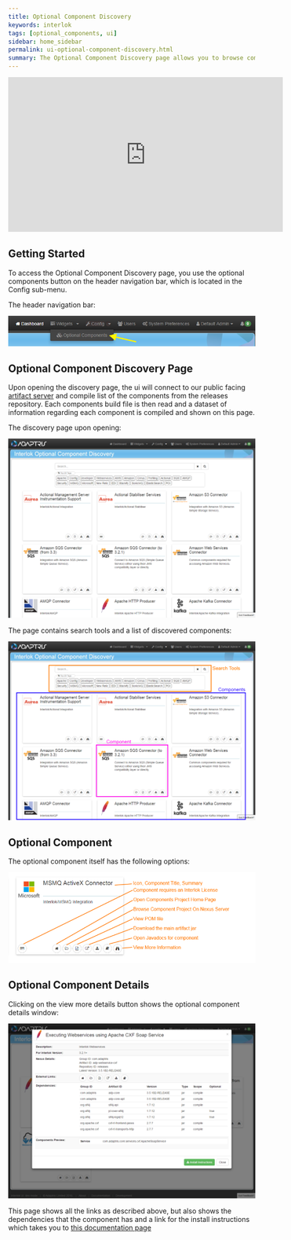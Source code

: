 ```yaml
---
title: Optional Component Discovery
keywords: interlok
tags: [optional_components, ui]
sidebar: home_sidebar
permalink: ui-optional-component-discovery.html
summary: The Optional Component Discovery page allows you to browse components that can be added to Interlok. (Since 3.5.1)
---
```


<iframe width="560" height="315" src="https://www.youtube.com/embed/dLzBihUtYeE" frameborder="0" allowfullscreen></iframe>

## Getting Started ##

To access the Optional Component Discovery page, you use the optional components button on the header navigation bar, which is located in the Config sub-menu.

The header navigation bar:

 ![Navigation bar with optional shown](./images/ui-user-guide/optional-nav.png)

## Optional Component Discovery Page ##

Upon opening the discovery page, the ui will connect to our public facing [artifact server][] and compile list of the components from the releases repository. Each components build file is then read and a dataset of information regarding each component is compiled and shown on this page.

The discovery page upon opening:

 ![Optional Component Discovery Page](./images/ui-user-guide/optional-main.png)

The page contains search tools and a list of discovered components:

 ![Optional Component Discovery Page Annotated](./images/ui-user-guide/optional-main-annotated.png)
 
## Optional Component ##

The optional component itself has the following options:

![Optional Component Discovery Page Annotated](./images/ui-user-guide/optional-component-annotated.png)
 
## Optional Component Details ##

Clicking on the view more details button shows the optional component details window:

![Optional Component Discovery Details](./images/ui-user-guide/optional-component-details.png)

This page shows all the links as described above, but also shows the dependencies that the component has and a link for the install instructions which takes you to [this documentation page][] 
 

[artifact server]: https://development.adaptris.net/nexus/content/groups/
[this documentation page]: https://development.adaptris.net/docs/Interlok/adapter-optional-components.html#how-to-install

